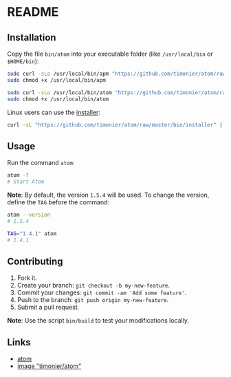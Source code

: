 # README

## Installation

Copy the file `bin/atom` into your executable folder (like `/usr/local/bin` or `$HOME/bin`):

```sh
sudo curl -sLo /usr/local/bin/apm "https://github.com/timonier/atom/raw/master/bin/apm"
sudo chmod +x /usr/local/bin/apm

sudo curl -sLo /usr/local/bin/atom "https://github.com/timonier/atom/raw/master/bin/atom"
sudo chmod +x /usr/local/bin/atom
```

Linux users can use the [installer](https://github.com/timonier/atom/blob/master/bin/installer):

```sh
curl -sL "https://github.com/timonier/atom/raw/master/bin/installer" | sudo sh -s install
```

## Usage

Run the command `atom`:

```sh
atom -f
# Start Atom
```

__Note__: By default, the version `1.5.4` will be used. To change the version, define the `TAG` before the command:

```sh
atom --version
# 1.5.4

TAG="1.4.1" atom
# 1.4.1
```

## Contributing

1. Fork it.
2. Create your branch: `git checkout -b my-new-feature`.
3. Commit your changes: `git commit -am 'Add some feature'`.
4. Push to the branch: `git push origin my-new-feature`.
5. Submit a pull request.

__Note__: Use the script `bin/build` to test your modifications locally.

## Links

* [atom](https://atom.io/)
* [image "timonier/atom"](https://hub.docker.com/r/timonier/atom/)
